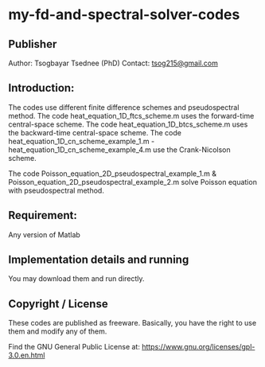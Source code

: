 # my-fd-and-spectral-solver-codes

## Publisher
Author: Tsogbayar Tsednee (PhD)
Contact: tsog215@gmail.com

## Introduction:

The codes use different finite difference schemes and pseudospectral method. 
The code heat_equation_1D_ftcs_scheme.m uses the forward-time central-space scheme.
The code heat_equation_1D_btcs_scheme.m uses the backward-time central-space scheme.
The code heat_equation_1D_cn_scheme_example_1.m - heat_equation_1D_cn_scheme_example_4.m use the Crank-Nicolson scheme.

The code Poisson_equation_2D_pseudospectral_example_1.m & Poisson_equation_2D_pseudospectral_example_2.m solve Poisson equation with pseudospectral method.

## Requirement:
Any version of Matlab

## Implementation details and running

You may download them and run directly.  

## Copyright / License

These codes are published as freeware. Basically, you have the right to use them and modify any of them.

Find the GNU General Public License at:
https://www.gnu.org/licenses/gpl-3.0.en.html


